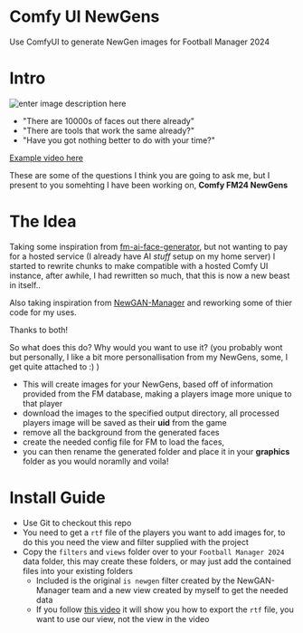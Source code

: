 # Comfy UI NewGens
Use ComfyUI to generate NewGen images for Football Manager 2024
# Intro
![enter image description here](https://preview.redd.it/comfy-fm24-newgens-v0-8vf2u79pn17e1.png?width=1080&crop=smart&auto=webp&s=e2e3d39d559507e7b2fee7150fc14cfdefb23c15)
-   "There are 10000s of faces out there already"
-   "There are tools that work the same already?"  
-   "Have you got nothing better to do with your time?"
    
[Example video here](https://www.youtube.com/watch?v=mcGj3_nbV0A)

These are some of the questions I think you are going to ask me, but I present to you somehting I have been working on,  **Comfy FM24 NewGens**
# The Idea
Taking some inspiration from  [fm-ai-face-generator](https://github.com/emilmirzayev/fm-ai-face-generator), but not wanting to pay for a hosted service (I already have AI  _stuff_  setup on my home server) I started to rewrite chunks to make compatible with a hosted Comfy UI instance, after awhile, I had rewritten so much, that this is now a new beast in itself..

Also taking inspiration from  [NewGAN-Manager](https://github.com/franl08/NewGAN-Manager)  and reworking some of thier code for my uses.

Thanks to both!

So what does this do? Why would you want to use it? (you probably wont but personally, I like a bit more personallisation from my NewGens, some, I get quite attached to :) )

 -   This will create images for your NewGens, based off of information provided from the FM database, making a players image more unique to that player
 -   download the images to the specified output directory, all processed players image will be saved as their  **uid**  from the game
 -   remove all the background from the generated faces
 -   create the needed config file for FM to load the faces,
 -   you can then rename the generated folder and place it in your  **graphics**  folder as you would noramlly and voila!
   

# Install Guide

- Use Git to checkout this repo
- You need to get a `rtf` file of the players you want to add images for, to do this you need the view and filter supplied with the project
- Copy the `filters` and `views` folder over to your `Football Manager 2024` data folder, this may create these folders, or may just add the contained files into your existing folders
  - Included is the original `is newgen` filter created by the NewGAN-Manager team and a new view created by myself to get the needed data
  - If you follow [this video](https://youtu.be/pmdIkhfmY6w?t=564) it will show you how to export the `rtf` file, you want to use our view, not the view in the video
